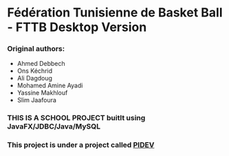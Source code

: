 # Fédération Tunisienne de Basket Ball  -  FTTB Desktop Version

### Original authors:
* Ahmed Debbech
* Ons Kéchrid
* Ali Dagdoug
* Mohamed Amine Ayadi
* Yassine Makhlouf
* Slim Jaafoura
### THIS IS A SCHOOL PROJECT buitlt using JavaFX/JDBC/Java/MySQL
### This project is under a project called [PIDEV](https://github.com/users/ahmed-debbech/projects/2)
